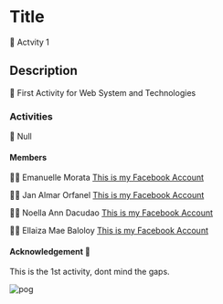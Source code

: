 # Title 
🌱 Actvity 1
## Description 
👀 First Activity for Web System and Technologies
### Activities 
🌟 Null
#### Members
🕵️‍♀️ Emanuelle Morata [This is my Facebook Account](https://www.facebook.com/ella.erram.12?mibextid=cejktS)

🕵️‍♂️ Jan Almar Orfanel [This is my Facebook Account](https://www.facebook.com/andyfrederick.broo.1/)

🕵️‍♀️ Noella Ann Dacudao [This is my Facebook Account](https://www.facebook.com/noellaann.dacudau)

🕵️‍♀️ Ellaiza Mae Baloloy [This is my Facebook Account](https://www.facebook.com/profile.php?id=100009139048502)

#### Acknowledgement 🚀
This is the 1st activity, dont mind the gaps.

![pog](https://i1.sndcdn.com/avatars-ypCd5dE5YbGkyF0p-Y59d9w-t500x500.jpg)
